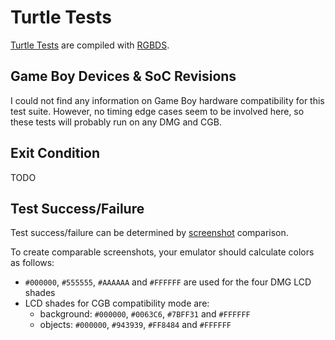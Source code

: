 # Turtle Tests

[Turtle Tests](https://github.com/Powerlated/TurtleTests)
are compiled with [RGBDS](https://github.com/gbdev/rgbds).

## Game Boy Devices & SoC Revisions

I could not find any information on Game Boy hardware compatibility for this test suite.
However,
no timing edge cases seem to be involved here,
so these tests will probably run on any DMG and CGB.

## Exit Condition

TODO

## Test Success/Failure

Test success/failure can be determined by
[screenshot](https://github.com/c-sp/gameboy-test-roms/tree/master/src/turtle-tests/)
comparison.

To create comparable screenshots,
your emulator should calculate colors as follows:

- `#000000`, `#555555`, `#AAAAAA` and `#FFFFFF` are used for the four DMG LCD
  shades
- LCD shades for CGB compatibility mode are:
  - background: `#000000`, `#0063C6`, `#7BFF31` and `#FFFFFF`
  - objects: `#000000`, `#943939`, `#FF8484` and `#FFFFFF`

